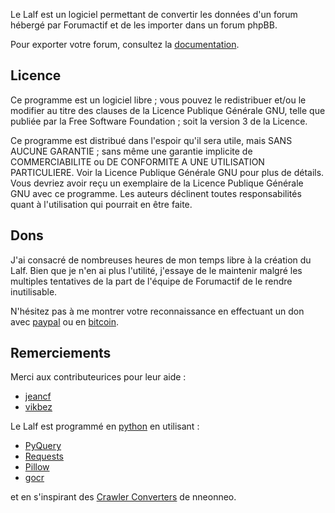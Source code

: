 Le Lalf est un logiciel permettant de convertir les données d'un forum
hébergé par Forumactif et de les importer dans un forum phpBB.

Pour exporter votre forum, consultez la [documentation][].

## Licence

Ce programme est un logiciel libre ; vous pouvez le redistribuer et/ou
le modifier au titre des clauses de la Licence Publique Générale GNU,
telle que publiée par la Free Software Foundation ; soit la version 3
de la Licence.

Ce programme est distribué dans l'espoir qu'il sera utile, mais SANS
AUCUNE GARANTIE ; sans même une garantie implicite de COMMERCIABILITE
ou DE CONFORMITE A UNE UTILISATION PARTICULIERE. Voir la Licence
Publique Générale GNU pour plus de détails. Vous devriez avoir reçu un
exemplaire de la Licence Publique Générale GNU avec ce programme. Les
auteurs déclinent toutes responsabilités quant à l'utilisation qui
pourrait en être faite.

## Dons

J'ai consacré de nombreuses heures de mon temps libre à la création du
Lalf. Bien que je n'en ai plus l'utilité, j'essaye de le maintenir
malgré les multiples tentatives de la part de l'équipe de Forumactif
de le rendre inutilisable.

N'hésitez pas à me montrer votre reconnaissance en effectuant un
don avec [paypal][don paypal] ou en [bitcoin][don bitcoin].

## Remerciements

Merci aux contributeurices pour leur aide :

- [jeancf](https://github.com/jeancf)
- [vikbez](https://github.com/vikbez)

Le Lalf est programmé en [python][] en utilisant :

- [PyQuery][]
- [Requests][]
- [Pillow][]
- [gocr][]

et en s'inspirant des [Crawler Converters][] de nneonneo.

[documentation]: https://roromis.github.io/Lalf-Forumactif/introduction
[don paypal]: https://www.paypal.com/cgi-bin/webscr?cmd=_s-xclick&hosted_button_id=RXF2GPSMXNX2J "Don Paypal"
[don bitcoin]: bitcoin:3A2xAccgrPunVBR3shHu1SJS6CbJ7qMyys "Don bitcoin"

[python]: https://www.python.org/ "Python"
[pyquery]: https://bitbucket.org/olauzanne/pyquery/	"PyQuery - jquery-like library for python"
[requests]: http://docs.python-requests.org/en/latest/ "Requests - HTTP library for Python"
[pillow]: http://python-pillow.org/ "Pillow - Python Imaging Library fork"
[gocr]: http://jocr.sourceforge.net/download.html "GOCR - Optical Character Recognition"
[crawler converters]: https://www.phpbb.com/community/viewtopic.php?f=65&t=1761395
